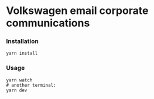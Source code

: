 # Volkswagen email corporate communications

### Installation

`yarn install`

### Usage

```
yarn watch
# another terminal:
yarn dev
```
